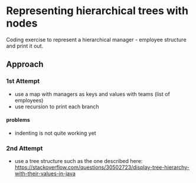 # Representing hierarchical trees with nodes

Coding exercise to represent a hierarchical manager - employee
structure and print it out.

## Approach

### 1st Attempt
* use a map with managers as keys and values with teams (list of employees)
* use recursion to print each branch
    
#### problems
* indenting is not quite working yet

### 2nd Attempt
* use a tree structure such as the one described here:
https://stackoverflow.com/questions/30502723/display-tree-hierarchy-with-their-values-in-java
